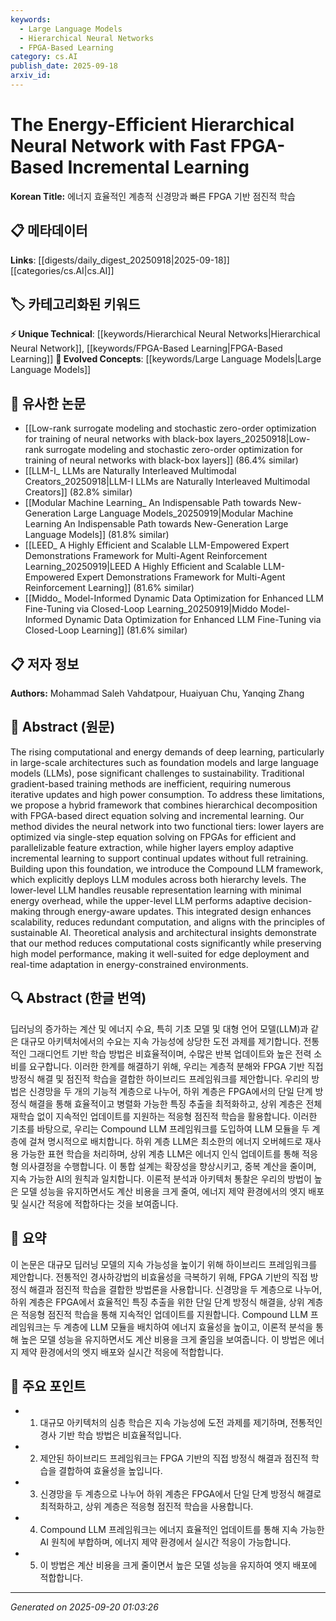 ```yaml
---
keywords:
  - Large Language Models
  - Hierarchical Neural Networks
  - FPGA-Based Learning
category: cs.AI
publish_date: 2025-09-18
arxiv_id:
---
```


<!-- KEYWORD_LINKING_METADATA:
{
  "processed_timestamp": "2025-09-22 22:05:20.399591",
  "vocabulary_version": "1.0",
  "selected_keywords": [
    "Large Language Models",
    "Hierarchical Neural Networks",
    "FPGA-Based Learning"
  ],
  "rejected_keywords": [
    "Incremental Learning",
    "Sustainable AI"
  ],
  "similarity_scores": {
    "Large Language Models": 0.8,
    "Hierarchical Neural Networks": 0.78,
    "FPGA-Based Learning": 0.77
  },
  "extraction_method": "AI_prompt_based",
  "budget_applied": true
}
-->

# The Energy-Efficient Hierarchical Neural Network with Fast FPGA-Based Incremental Learning

**Korean Title:** 에너지 효율적인 계층적 신경망과 빠른 FPGA 기반 점진적 학습

## 📋 메타데이터

**Links**: [[digests/daily_digest_20250918|2025-09-18]]      [[categories/cs.AI|cs.AI]]

## 🏷️ 카테고리화된 키워드
**⚡ Unique Technical**: [[keywords/Hierarchical Neural Networks|Hierarchical Neural Network]], [[keywords/FPGA-Based Learning|FPGA-Based Learning]]
**🚀 Evolved Concepts**: [[keywords/Large Language Models|Large Language Models]]

## 🔗 유사한 논문
- [[Low-rank surrogate modeling and stochastic zero-order optimization for training of neural networks with black-box layers_20250918|Low-rank surrogate modeling and stochastic zero-order optimization for training of neural networks with black-box layers]] (86.4% similar)
- [[LLM-I_ LLMs are Naturally Interleaved Multimodal Creators_20250918|LLM-I LLMs are Naturally Interleaved Multimodal Creators]] (82.8% similar)
- [[Modular Machine Learning_ An Indispensable Path towards New-Generation Large Language Models_20250919|Modular Machine Learning An Indispensable Path towards New-Generation Large Language Models]] (81.8% similar)
- [[LEED_ A Highly Efficient and Scalable LLM-Empowered Expert Demonstrations Framework for Multi-Agent Reinforcement Learning_20250919|LEED A Highly Efficient and Scalable LLM-Empowered Expert Demonstrations Framework for Multi-Agent Reinforcement Learning]] (81.6% similar)
- [[Middo_ Model-Informed Dynamic Data Optimization for Enhanced LLM Fine-Tuning via Closed-Loop Learning_20250919|Middo Model-Informed Dynamic Data Optimization for Enhanced LLM Fine-Tuning via Closed-Loop Learning]] (81.6% similar)

## 📋 저자 정보

**Authors:** Mohammad Saleh Vahdatpour, Huaiyuan Chu, Yanqing Zhang

## 📄 Abstract (원문)

The rising computational and energy demands of deep learning, particularly in
large-scale architectures such as foundation models and large language models
(LLMs), pose significant challenges to sustainability. Traditional
gradient-based training methods are inefficient, requiring numerous iterative
updates and high power consumption. To address these limitations, we propose a
hybrid framework that combines hierarchical decomposition with FPGA-based
direct equation solving and incremental learning. Our method divides the neural
network into two functional tiers: lower layers are optimized via single-step
equation solving on FPGAs for efficient and parallelizable feature extraction,
while higher layers employ adaptive incremental learning to support continual
updates without full retraining. Building upon this foundation, we introduce
the Compound LLM framework, which explicitly deploys LLM modules across both
hierarchy levels. The lower-level LLM handles reusable representation learning
with minimal energy overhead, while the upper-level LLM performs adaptive
decision-making through energy-aware updates. This integrated design enhances
scalability, reduces redundant computation, and aligns with the principles of
sustainable AI. Theoretical analysis and architectural insights demonstrate
that our method reduces computational costs significantly while preserving high
model performance, making it well-suited for edge deployment and real-time
adaptation in energy-constrained environments.

## 🔍 Abstract (한글 번역)

딥러닝의 증가하는 계산 및 에너지 수요, 특히 기초 모델 및 대형 언어 모델(LLM)과 같은 대규모 아키텍처에서의 수요는 지속 가능성에 상당한 도전 과제를 제기합니다. 전통적인 그래디언트 기반 학습 방법은 비효율적이며, 수많은 반복 업데이트와 높은 전력 소비를 요구합니다. 이러한 한계를 해결하기 위해, 우리는 계층적 분해와 FPGA 기반 직접 방정식 해결 및 점진적 학습을 결합한 하이브리드 프레임워크를 제안합니다. 우리의 방법은 신경망을 두 개의 기능적 계층으로 나누어, 하위 계층은 FPGA에서의 단일 단계 방정식 해결을 통해 효율적이고 병렬화 가능한 특징 추출을 최적화하고, 상위 계층은 전체 재학습 없이 지속적인 업데이트를 지원하는 적응형 점진적 학습을 활용합니다. 이러한 기초를 바탕으로, 우리는 Compound LLM 프레임워크를 도입하여 LLM 모듈을 두 계층에 걸쳐 명시적으로 배치합니다. 하위 계층 LLM은 최소한의 에너지 오버헤드로 재사용 가능한 표현 학습을 처리하며, 상위 계층 LLM은 에너지 인식 업데이트를 통해 적응형 의사결정을 수행합니다. 이 통합 설계는 확장성을 향상시키고, 중복 계산을 줄이며, 지속 가능한 AI의 원칙과 일치합니다. 이론적 분석과 아키텍처 통찰은 우리의 방법이 높은 모델 성능을 유지하면서도 계산 비용을 크게 줄여, 에너지 제약 환경에서의 엣지 배포 및 실시간 적응에 적합하다는 것을 보여줍니다.

## 📝 요약

이 논문은 대규모 딥러닝 모델의 지속 가능성을 높이기 위해 하이브리드 프레임워크를 제안합니다. 전통적인 경사하강법의 비효율성을 극복하기 위해, FPGA 기반의 직접 방정식 해결과 점진적 학습을 결합한 방법론을 사용합니다. 신경망을 두 계층으로 나누어, 하위 계층은 FPGA에서 효율적인 특징 추출을 위한 단일 단계 방정식 해결을, 상위 계층은 적응형 점진적 학습을 통해 지속적인 업데이트를 지원합니다. Compound LLM 프레임워크는 두 계층에 LLM 모듈을 배치하여 에너지 효율성을 높이고, 이론적 분석을 통해 높은 모델 성능을 유지하면서도 계산 비용을 크게 줄임을 보여줍니다. 이 방법은 에너지 제약 환경에서의 엣지 배포와 실시간 적응에 적합합니다.

## 🎯 주요 포인트

- 1. 대규모 아키텍처의 심층 학습은 지속 가능성에 도전 과제를 제기하며, 전통적인 경사 기반 학습 방법은 비효율적입니다.

- 2. 제안된 하이브리드 프레임워크는 FPGA 기반의 직접 방정식 해결과 점진적 학습을 결합하여 효율성을 높입니다.

- 3. 신경망을 두 계층으로 나누어 하위 계층은 FPGA에서 단일 단계 방정식 해결로 최적화하고, 상위 계층은 적응형 점진적 학습을 사용합니다.

- 4. Compound LLM 프레임워크는 에너지 효율적인 업데이트를 통해 지속 가능한 AI 원칙에 부합하며, 에너지 제약 환경에서 실시간 적응이 가능합니다.

- 5. 이 방법은 계산 비용을 크게 줄이면서 높은 모델 성능을 유지하여 엣지 배포에 적합합니다.

---

*Generated on 2025-09-20 01:03:26*